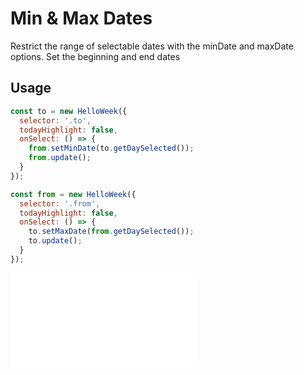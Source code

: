 # Min & Max Dates

Restrict the range of selectable dates with the minDate and maxDate options. Set the beginning and end dates

## Usage

```js
const to = new HelloWeek({
  selector: '.to',
  todayHighlight: false,
  onSelect: () => {
    from.setMinDate(to.getDaySelected());
    from.update();
  }
});

const from = new HelloWeek({
  selector: '.from',
  todayHighlight: false,
  onSelect: () => {
    to.setMaxDate(from.getDaySelected());
    to.update();
  }
});
```

<iframe
    src="docs/demos/06-min-max.html"
    frameborder="no"
    allowfullscreen="allowfullscreen">
</iframe>
